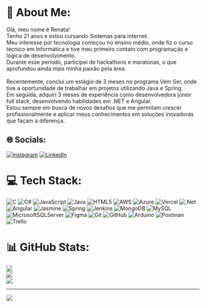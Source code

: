 # 💫 About Me:
Olá, meu nome é Renata!<br>Tenho 21 anos e estou cursando Sistemas para Internet. <br>Meu interesse por tecnologia começou no ensino médio, onde fiz o curso técnico em Informática e tive meu primeiro contato com programação e lógica de desenvolvimento. <br>Durante esse período, participei de hackathons e maratonas, o que aprofundou ainda mais minha paixão pela área.<br><br>Recentemente, concluí um estágio de 3 meses no programa Vem Ser, onde tive a oportunidade de trabalhar em projetos utilizando Java e Spring. <br>Em seguida, adquiri 3 meses de experiência como desenvolvedora júnior full stack, desenvolvendo habilidades em .NET e Angular. <br>Estou sempre em busca de novos desafios que me permitam crescer profissionalmente e aplicar meus conhecimentos em soluções inovadoras que façam a diferença.


## 🌐 Socials:
[![Instagram](https://img.shields.io/badge/Instagram-%23E4405F.svg?logo=Instagram&logoColor=white)](https://instagram.com/xrinniex0) [![LinkedIn](https://img.shields.io/badge/LinkedIn-%230077B5.svg?logo=linkedin&logoColor=white)](https://www.linkedin.com/in/renata-oliveira-schäfer/) 

# 💻 Tech Stack:
![C](https://img.shields.io/badge/c-%2300599C.svg?style=for-the-badge&logo=c&logoColor=white) ![C#](https://img.shields.io/badge/c%23-%23239120.svg?style=for-the-badge&logo=csharp&logoColor=white) ![JavaScript](https://img.shields.io/badge/javascript-%23323330.svg?style=for-the-badge&logo=javascript&logoColor=%23F7DF1E) ![Java](https://img.shields.io/badge/java-%23ED8B00.svg?style=for-the-badge&logo=openjdk&logoColor=white) ![HTML5](https://img.shields.io/badge/html5-%23E34F26.svg?style=for-the-badge&logo=html5&logoColor=white) ![AWS](https://img.shields.io/badge/AWS-%23FF9900.svg?style=for-the-badge&logo=amazon-aws&logoColor=white) ![Azure](https://img.shields.io/badge/azure-%230072C6.svg?style=for-the-badge&logo=microsoftazure&logoColor=white) ![Vercel](https://img.shields.io/badge/vercel-%23000000.svg?style=for-the-badge&logo=vercel&logoColor=white) ![.Net](https://img.shields.io/badge/.NET-5C2D91?style=for-the-badge&logo=.net&logoColor=white) ![Angular](https://img.shields.io/badge/angular-%23DD0031.svg?style=for-the-badge&logo=angular&logoColor=white) ![Jasmine](https://img.shields.io/badge/jasmine-%238A4182.svg?style=for-the-badge&logo=jasmine&logoColor=white) ![Spring](https://img.shields.io/badge/spring-%236DB33F.svg?style=for-the-badge&logo=spring&logoColor=white) ![Jenkins](https://img.shields.io/badge/jenkins-%232C5263.svg?style=for-the-badge&logo=jenkins&logoColor=white) ![MongoDB](https://img.shields.io/badge/MongoDB-%234ea94b.svg?style=for-the-badge&logo=mongodb&logoColor=white) ![MySQL](https://img.shields.io/badge/mysql-4479A1.svg?style=for-the-badge&logo=mysql&logoColor=white) ![MicrosoftSQLServer](https://img.shields.io/badge/Microsoft%20SQL%20Server-CC2927?style=for-the-badge&logo=microsoft%20sql%20server&logoColor=white) ![Figma](https://img.shields.io/badge/figma-%23F24E1E.svg?style=for-the-badge&logo=figma&logoColor=white) ![Git](https://img.shields.io/badge/git-%23F05033.svg?style=for-the-badge&logo=git&logoColor=white) ![GitHub](https://img.shields.io/badge/github-%23121011.svg?style=for-the-badge&logo=github&logoColor=white) ![Arduino](https://img.shields.io/badge/-Arduino-00979D?style=for-the-badge&logo=Arduino&logoColor=white) ![Postman](https://img.shields.io/badge/Postman-FF6C37?style=for-the-badge&logo=postman&logoColor=white) ![Trello](https://img.shields.io/badge/Trello-%23026AA7.svg?style=for-the-badge&logo=Trello&logoColor=white)
# 📊 GitHub Stats:
![](https://github-readme-stats.vercel.app/api?username=Sweetrin0t7&theme=dark&hide_border=false&include_all_commits=false&count_private=true)<br/>
![](https://github-readme-streak-stats.herokuapp.com/?user=Sweetrin0t7&theme=dark&hide_border=false)<br/>
![](https://github-readme-stats.vercel.app/api/top-langs/?username=Sweetrin0t7&theme=dark&hide_border=false&include_all_commits=false&count_private=true&layout=compact)

---
[![](https://visitcount.itsvg.in/api?id=Sweetrin0t7&icon=0&color=0)](https://visitcount.itsvg.in)

<!-- Proudly created with GPRM ( https://gprm.itsvg.in ) -->
